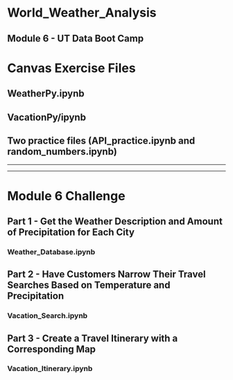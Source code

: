 # World_Weather_Analysis
Module 6 - UT Data Boot Camp
---
# Canvas Exercise Files
## WeatherPy.ipynb
## VacationPy/ipynb
## Two practice files (API_practice.ipynb and random_numbers.ipynb)
---
---
# Module 6 Challenge
## Part 1 - Get the Weather Description and Amount of Precipitation for Each City
### Weather_Database.ipynb
## Part 2 - Have Customers Narrow Their Travel Searches Based on Temperature and Precipitation
### Vacation_Search.ipynb
## Part 3 - Create a Travel Itinerary with a Corresponding Map
### Vacation_Itinerary.ipynb
